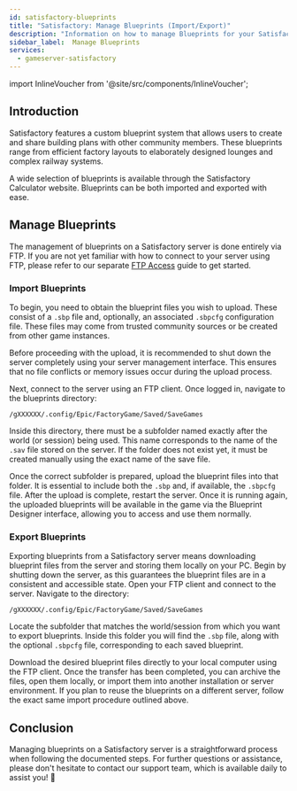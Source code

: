 ```yaml
---
id: satisfactory-blueprints
title: "Satisfactory: Manage Blueprints (Import/Export)"
description: "Information on how to manage Blueprints for your Satisfactory server from ZAP-Hosting"
sidebar_label:  Manage Blueprints
services:
  - gameserver-satisfactory
---
```


import InlineVoucher from '@site/src/components/InlineVoucher';

## Introduction

Satisfactory features a custom blueprint system that allows users to create and share building plans with other community members. These blueprints range from efficient factory layouts to elaborately designed lounges and complex railway systems.

A wide selection of blueprints is available through the Satisfactory Calculator website. Blueprints can be both imported and exported with ease.

<InlineVoucher />



## Manage Blueprints

The management of blueprints on a Satisfactory server is done entirely via FTP. If you are not yet familiar with how to connect to your server using FTP, please refer to our separate [FTP Access](gameserver-ftpaccess.md) guide to get started.

### Import Blueprints
To begin, you need to obtain the blueprint files you wish to upload. These consist of a `.sbp` file and, optionally, an associated `.sbpcfg` configuration file. These files may come from trusted community sources or be created from other game instances. 

Before proceeding with the upload, it is recommended to shut down the server completely using your server management interface. This ensures that no file conflicts or memory issues occur during the upload process.

Next, connect to the server using an FTP client. Once logged in, navigate to the blueprints directory:

 ```
 /gXXXXXX/.config/Epic/FactoryGame/Saved/SaveGames
 ```

Inside this directory, there must be a subfolder named exactly after the world (or session) being used. This name corresponds to the name of the `.sav` file stored on the server. If the folder does not exist yet, it must be created manually using the exact name of the save file.

Once the correct subfolder is prepared, upload the blueprint files into that folder. It is essential to include both the `.sbp` and, if available, the `.sbpcfg` file. After the upload is complete, restart the server. Once it is running again, the uploaded blueprints will be available in the game via the Blueprint Designer interface, allowing you to access and use them normally.

### Export Blueprints

Exporting blueprints from a Satisfactory server means downloading blueprint files from the server and storing them locally on your PC. Begin by shutting down the server, as this guarantees the blueprint files are in a consistent and accessible state. Open your FTP client and connect to the server. Navigate to the directory: 

````
/gXXXXXX/.config/Epic/FactoryGame/Saved/SaveGames
````

Locate the subfolder that matches the world/session from which you want to export blueprints. Inside this folder you will find the `.sbp` file, along with the optional `.sbpcfg` file, corresponding to each saved blueprint.

Download the desired blueprint files directly to your local computer using the FTP client.  Once the transfer has been completed, you can archive the files, open them locally, or import them into another installation or server environment. If you plan to reuse the blueprints on a different server, follow the exact same import procedure outlined above.



## Conclusion

Managing blueprints on a Satisfactory server is a straightforward process when following the documented steps. For further questions or assistance, please don't hesitate to contact our support team, which is available daily to assist you! 🙂




<InlineVoucher />
